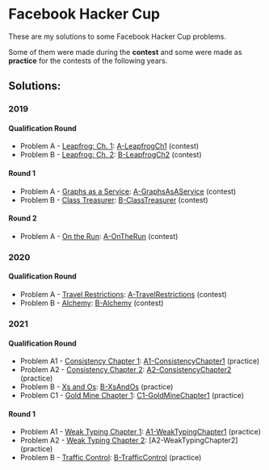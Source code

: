 # Facebook Hacker Cup

These are my solutions to some Facebook Hacker Cup problems.

Some of them were made during the **contest** and some were made as **practice** for the contests of the following years.

## Solutions:

### 2019

#### Qualification Round

- Problem A - [Leapfrog: Ch. 1]: [A-LeapfrogCh1] (contest)
- Problem B - [Leapfrog: Ch. 2]: [B-LeapfrogCh2] (contest)

[Leapfrog: Ch. 1]:https://www.facebook.com/codingcompetitions/hacker-cup/2019/qualification-round/problems/A
[Leapfrog: Ch. 2]:https://www.facebook.com/codingcompetitions/hacker-cup/2019/qualification-round/problems/B

[A-LeapfrogCh1]:2019/QualificationRound/A-LeapfrogCh1.cpp
[B-LeapfrogCh2]:2019/QualificationRound/B-LeapfrogCh2.cpp

#### Round 1

- Problem A - [Graphs as a Service]: [A-GraphsAsAService] (contest)
- Problem B - [Class Treasurer]: [B-ClassTreasurer] (contest)

[Graphs as a Service]:https://www.facebook.com/codingcompetitions/hacker-cup/2019/round-1/problems/A
[Class Treasurer]:https://www.facebook.com/codingcompetitions/hacker-cup/2019/round-1/problems/B

[A-GraphsAsAService]:2019/Round1/A-GraphsAsAService.cpp
[B-ClassTreasurer]:2019/Round1/B-ClassTreasurer.cpp

#### Round 2

- Problem A - [On the Run]: [A-OnTheRun] (contest)

[On the Run]:https://www.facebook.com/codingcompetitions/hacker-cup/2019/round-2/problems/A

[A-OnTheRun]:2019/Round2/A-OnTheRun.cpp

### 2020

#### Qualification Round

- Problem A - [Travel Restrictions]: [A-TravelRestrictions] (contest)
- Problem B - [Alchemy]: [B-Alchemy] (contest)

[Travel Restrictions]:https://www.facebook.com/codingcompetitions/hacker-cup/2020/qualification-round/problems/A
[Alchemy]:https://www.facebook.com/codingcompetitions/hacker-cup/2020/qualification-round/problems/B

[A-TravelRestrictions]:2020/QualificationRound/A-TravelRestrictions.cpp
[B-Alchemy]:2020/QualificationRound/B-Alchemy.cpp

### 2021

#### Qualification Round

- Problem A1 - [Consistency Chapter 1]: [A1-ConsistencyChapter1] (practice)
- Problem A2 - [Consistency Chapter 2]: [A2-ConsistencyChapter2] (practice)
- Problem B - [Xs and Os]: [B-XsAndOs] (practice)
- Problem C1 - [Gold Mine Chapter 1]: [C1-GoldMineChapter1] (practice)

[Consistency Chapter 1]:https://www.facebook.com/codingcompetitions/hacker-cup/2021/qualification-round/problems/A1
[Consistency Chapter 2]:https://www.facebook.com/codingcompetitions/hacker-cup/2021/qualification-round/problems/A2
[Xs and Os]:https://www.facebook.com/codingcompetitions/hacker-cup/2021/qualification-round/problems/B
[Gold Mine Chapter 1]:https://www.facebook.com/codingcompetitions/hacker-cup/2021/qualification-round/problems/C1

[A1-ConsistencyChapter1]:2021/QualificationRound/A1-ConsistencyChapter1.py
[A2-ConsistencyChapter2]:2021/QualificationRound/A2-ConsistencyChapter2.py
[B-XsAndOs]:2021/QualificationRound/B-XsAndOs.py
[C1-GoldMineChapter1]:2021/QualificationRound/C1-GoldMineChapter1.py

#### Round 1

- Problem A1 - [Weak Typing Chapter 1]: [A1-WeakTypingChapter1] (practice)
- Problem A2 - [Weak Typing Chapter 2]: [A2-WeakTypingChapter2] (practice)
- Problem B - [Traffic Control]: [B-TrafficControl] (practice)

[Weak Typing Chapter 1]:https://www.facebook.com/codingcompetitions/hacker-cup/2021/round-1/problems/A1
[Weak Typing Chapter 2]:https://www.facebook.com/codingcompetitions/hacker-cup/2021/round-1/problems/A2
[Traffic Control]:https://www.facebook.com/codingcompetitions/hacker-cup/2021/round-1/problems/B

[A1-WeakTypingChapter1]:2021/Round1/A1-WeakTypingChapter1.py
[A2-WeakTypingChapter1]:2021/Round1/A2-WeakTypingChapter2.py
[B-TrafficControl]:2021/Round1/B-TrafficControl.py

